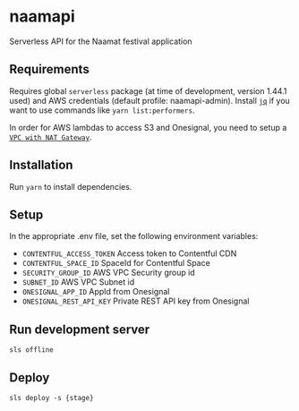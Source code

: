 # naamapi
Serverless API for the Naamat festival application

## Requirements

Requires global `serverless` package (at time of development, version 1.44.1 used) and AWS credentials (default profile: naamapi-admin).
Install [`jq`](https://stedolan.github.io/jq/) if you want to use commands like `yarn list:performers`.

In order for AWS lambdas to access S3 and Onesignal, you need to setup a
[`VPC with NAT Gateway`](https://serverless.com/framework/docs/providers/aws/guide/functions/).

## Installation
Run `yarn` to install dependencies.

## Setup
In the appropriate .env file, set the following environment variables:
  - `CONTENTFUL_ACCESS_TOKEN` Access token to Contentful CDN
  - `CONTENTFUL_SPACE_ID` SpaceId for Contentful Space
  - `SECURITY_GROUP_ID` AWS VPC Security group id
  - `SUBNET_ID` AWS VPC Subnet id
  - `ONESIGNAL_APP_ID` AppId from Onesignal
  - `ONESIGNAL_REST_API_KEY` Private REST API key from Onesignal

## Run development server
`sls offline`

## Deploy
`sls deploy -s {stage}`
